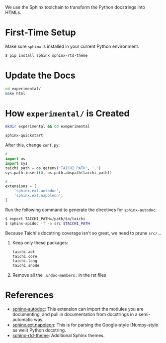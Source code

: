 We use the Sphinx toolchain to transform the Python docstrings into HTMLs.

# First-Time Setup

Make sure `sphinx` is installed in your current Python environment.

```sh
$ pip install sphinx sphinx-rtd-theme
```

# Update the Docs

```sh
cd experimental/
make html
```

# How `experimental/` is Created

```sh
mkdir experimental && cd exmperimental

sphinx-quickstart
```

After this, change `conf.py`:

```py
# ...
import os
import sys
taichi_path = os.getenv('TAICHI_PATH', '.')
sys.path.insert(0, os.path.abspath(taichi_path))

# ...
extensions = [
    'sphinx.ext.autodoc',
    'sphinx.ext.napoleon',
]
```

Run the following command to generate the directives for `sphinx-autodoc`:

```sh
$ export TAICHI_PATH=/path/to/taichi
$ sphinx-apidoc -f -o src $TAICHI_PATH
```

Because Taichi's docstring coverage isn't so great, we need to prune `src/`...

1. Keep only these packages:

    ```sh
    taichi.aot
    taichi.core
    taichi.lang
    taichi.snode
    ```

2. Remove all the `:undoc-members:` in the rst files


# References

* [sphinx-autodoc](https://www.sphinx-doc.org/en/master/usage/extensions/autodoc.html): This extension can import the modules you are documenting, and pull in documentation from docstrings in a semi-automatic way.
* [sphinx.ext.napoleon](https://sphinxcontrib-napoleon.readthedocs.io/en/latest/index.html): This is for parsing the Google-style (Numpy-style as well) Python docstring.
* [sphinx-rtd-theme](https://sphinx-rtd-theme.readthedocs.io/en/stable/): Additional Sphinx themes.